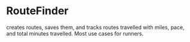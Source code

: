 # RouteFinder
creates routes, saves them, and tracks routes travelled with miles, pace, and total minutes travelled. Most use cases for runners.
